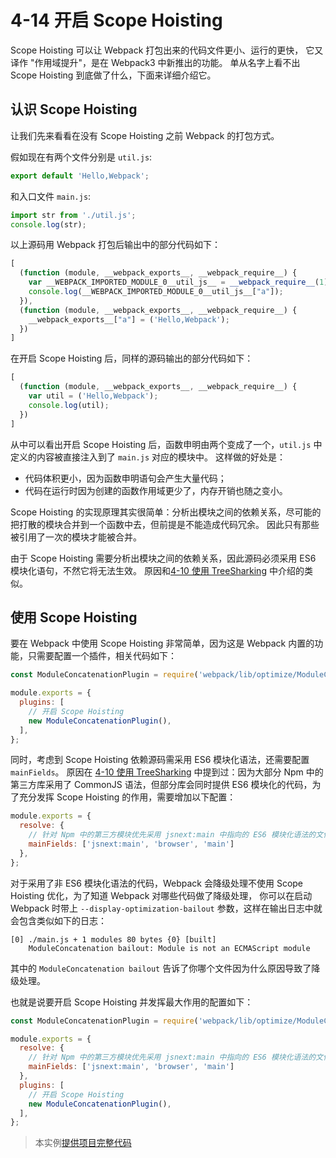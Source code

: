 # 4-14 开启 Scope Hoisting
Scope Hoisting 可以让 Webpack 打包出来的代码文件更小、运行的更快，
它又译作 "作用域提升"，是在 Webpack3 中新推出的功能。
单从名字上看不出 Scope Hoisting 到底做了什么，下面来详细介绍它。

## 认识 Scope Hoisting
让我们先来看看在没有 Scope Hoisting 之前 Webpack 的打包方式。

假如现在有两个文件分别是 `util.js`:
```js
export default 'Hello,Webpack';
```
和入口文件 `main.js`:
```js
import str from './util.js';
console.log(str);
```
以上源码用 Webpack 打包后输出中的部分代码如下：
```js
[
  (function (module, __webpack_exports__, __webpack_require__) {
    var __WEBPACK_IMPORTED_MODULE_0__util_js__ = __webpack_require__(1);
    console.log(__WEBPACK_IMPORTED_MODULE_0__util_js__["a"]);
  }),
  (function (module, __webpack_exports__, __webpack_require__) {
    __webpack_exports__["a"] = ('Hello,Webpack');
  })
]
```

在开启 Scope Hoisting 后，同样的源码输出的部分代码如下：
```js
[
  (function (module, __webpack_exports__, __webpack_require__) {
    var util = ('Hello,Webpack');
    console.log(util);
  })
]
```

从中可以看出开启 Scope Hoisting 后，函数申明由两个变成了一个，`util.js` 中定义的内容被直接注入到了 `main.js` 对应的模块中。
这样做的好处是：

- 代码体积更小，因为函数申明语句会产生大量代码；
- 代码在运行时因为创建的函数作用域更少了，内存开销也随之变小。

Scope Hoisting 的实现原理其实很简单：分析出模块之间的依赖关系，尽可能的把打散的模块合并到一个函数中去，但前提是不能造成代码冗余。
因此只有那些被引用了一次的模块才能被合并。

由于 Scope Hoisting 需要分析出模块之间的依赖关系，因此源码必须采用 ES6 模块化语句，不然它将无法生效。
原因和[4-10 使用 TreeSharking](4-10使用TreeSharking.md) 中介绍的类似。

## 使用 Scope Hoisting
要在 Webpack 中使用 Scope Hoisting 非常简单，因为这是 Webpack 内置的功能，只需要配置一个插件，相关代码如下：
```js
const ModuleConcatenationPlugin = require('webpack/lib/optimize/ModuleConcatenationPlugin');

module.exports = {
  plugins: [
    // 开启 Scope Hoisting
    new ModuleConcatenationPlugin(),
  ],
};
```

同时，考虑到 Scope Hoisting 依赖源码需采用 ES6 模块化语法，还需要配置 `mainFields`。
原因在 [4-10 使用 TreeSharking](4-10使用TreeSharking.md) 中提到过：因为大部分 Npm 中的第三方库采用了 CommonJS 语法，但部分库会同时提供 ES6 模块化的代码，为了充分发挥
Scope Hoisting 的作用，需要增加以下配置：
```js
module.exports = {
  resolve: {
    // 针对 Npm 中的第三方模块优先采用 jsnext:main 中指向的 ES6 模块化语法的文件
    mainFields: ['jsnext:main', 'browser', 'main']
  },
};
```
对于采用了非 ES6 模块化语法的代码，Webpack 会降级处理不使用 Scope Hoisting 优化，为了知道 Webpack 对哪些代码做了降级处理，
你可以在启动 Webpack 时带上 `--display-optimization-bailout` 参数，这样在输出日志中就会包含类似如下的日志：
```
[0] ./main.js + 1 modules 80 bytes {0} [built]
    ModuleConcatenation bailout: Module is not an ECMAScript module
```
其中的 `ModuleConcatenation bailout` 告诉了你哪个文件因为什么原因导致了降级处理。

也就是说要开启 Scope Hoisting 并发挥最大作用的配置如下：
```js
const ModuleConcatenationPlugin = require('webpack/lib/optimize/ModuleConcatenationPlugin');

module.exports = {
  resolve: {
    // 针对 Npm 中的第三方模块优先采用 jsnext:main 中指向的 ES6 模块化语法的文件
    mainFields: ['jsnext:main', 'browser', 'main']
  },
  plugins: [
    // 开启 Scope Hoisting
    new ModuleConcatenationPlugin(),
  ],
};
``` 

> 本实例[提供项目完整代码](http://webpack.wuhaolin.cn/4-14开启ScopeHoisting.zip)
